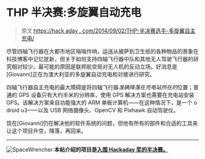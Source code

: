 # THP 半决赛:多旋翼自动充电

> 原文:[https://hack aday . com/2014/09/02/THP-半决赛选手-多旋翼自主充电/](https://hackaday.com/2014/09/02/thp-semifinalist-autonomous-recharging-for-multirotors/)

尽管四轴飞行器在大都市地区嗡嗡作响，运送从披萨到卫生纸的各种物品的景象在科技博客中记忆犹新，但关于如何支持四轴飞行器中队和其他无人驾驶飞行器的研究相对较少。最可能的原因是联邦航空局对无人机的反动立场。好消息是[Giovanni]正在为澳大利亚的多旋翼自动充电和对接进行研究。

四轴飞行器自主充电的最大障碍是将四轴飞行器*准确降落在充电站所在的*位置；普通的 GPS 设备只有大约半米的分辨率，使用 GPS 解决方案也需要在充电站安装 GPS。该解决方案来自功能强大的 ARM 单板计算机——在这种情况下，是一个 o droid u3——以及 USB 网络摄像头、OpenCV 和 Pixhawk 自动驾驶仪。

现在[Giovanni]仍在解决他的软件系统的问题，但他有所有的部件和合适的工具来让这个项目升空，降落，再回来。

* * *

![SpaceWrencher](../Images/4892437613088ab3882681a2ec04a2bb.png) **本帖介绍的项目是[入围 Hackaday 奖的半决赛。](http://hackaday.io/list/2864-The-Hackaday-Prize%3A-Semifinalists)**